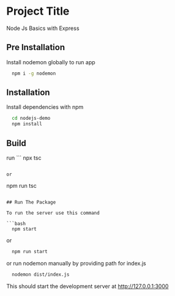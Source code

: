
# Project Title

Node Js Basics with Express




## Pre Installation

Install nodemon globally to run app 
```bash
  npm i -g nodemon
```

## Installation

Install dependencies with npm

```bash
  cd nodejs-demo
  npm install
```

## Build

run ```
  npx tsc
```

or

```
  npm run tsc
```

## Run The Package

To run the server use this command

```bash
  npm start
```
or
```bash
  npm run start
```
or run nodemon manually by providing path for index.js
```bash
  nodemon dist/index.js
```

This should start the development server at http://127.0.0.1:3000